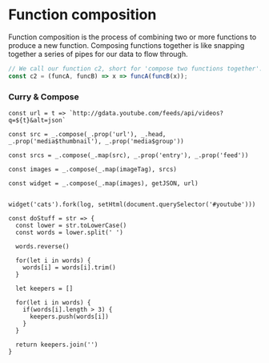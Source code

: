 # Function composition

Function composition is the process of combining two or more functions to produce a new function. Composing functions together is like snapping together a series of pipes for our data to flow through.

```js
// We call our function c2, short for 'compose two functions together'.
const c2 = (funcA, funcB) => x => funcA(funcB(x));
```

### Curry & Compose

```Js
const url = t => `http://gdata.youtube.com/feeds/api/videos?q=${t}&alt=json`
 
const src = _.compose(_.prop('url'), _.head, _.prop('media$thumbnail'), _.prop('media$group'))
 
const srcs = _.compose(_.map(src), _.prop('entry'), _.prop('feed'))
 
const images = _.compose(_.map(imageTag), srcs)
 
const widget = _.compose(_.map(images), getJSON, url)
 

widget('cats').fork(log, setHtml(document.querySelector('#youtube')))
```

```Js
const doStuff = str => {
  const lower = str.toLowerCase()
  const words = lower.split(' ')
 
  words.reverse()
 
  for(let i in words) {
    words[i] = words[i].trim()
  }
 
  let keepers = []
 
  for(let i in words) {
    if(words[i].length > 3) {
      keepers.push(words[i])
    }
  }
 
  return keepers.join('')
}

```